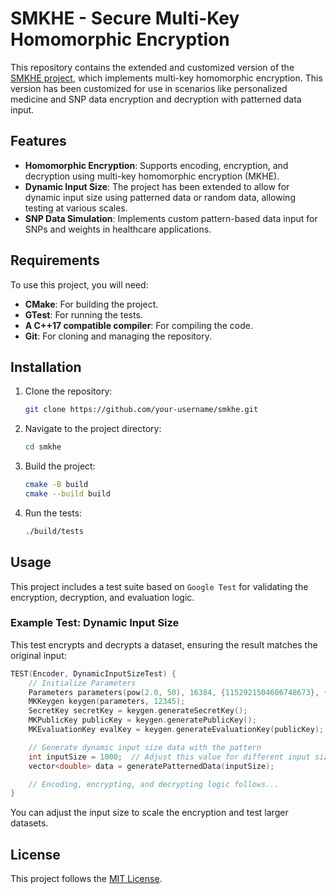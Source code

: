 
# SMKHE - Secure Multi-Key Homomorphic Encryption

This repository contains the extended and customized version of the [SMKHE project](https://github.com/andru47/smkhe), which implements multi-key homomorphic encryption. This version has been customized for use in scenarios like personalized medicine and SNP data encryption and decryption with patterned data input.

## Features

- **Homomorphic Encryption**: Supports encoding, encryption, and decryption using multi-key homomorphic encryption (MKHE).
- **Dynamic Input Size**: The project has been extended to allow for dynamic input size using patterned data or random data, allowing testing at various scales.
- **SNP Data Simulation**: Implements custom pattern-based data input for SNPs and weights in healthcare applications.

## Requirements

To use this project, you will need:

- **CMake**: For building the project.
- **GTest**: For running the tests.
- **A C++17 compatible compiler**: For compiling the code.
- **Git**: For cloning and managing the repository.

## Installation

1. Clone the repository:

   ```bash
   git clone https://github.com/your-username/smkhe.git
   ```

2. Navigate to the project directory:

   ```bash
   cd smkhe
   ```

3. Build the project:

   ```bash
   cmake -B build
   cmake --build build
   ```

4. Run the tests:

   ```bash
   ./build/tests
   ```

## Usage

This project includes a test suite based on `Google Test` for validating the encryption, decryption, and evaluation logic.

### Example Test: Dynamic Input Size

This test encrypts and decrypts a dataset, ensuring the result matches the original input:

```cpp
TEST(Encoder, DynamicInputSizeTest) {
    // Initialize Parameters
    Parameters parameters(pow(2.0, 50), 16384, {1152921504606748673}, {1152921504606748673});
    MKKeygen keygen(parameters, 12345);
    SecretKey secretKey = keygen.generateSecretKey();
    MKPublicKey publicKey = keygen.generatePublicKey();
    MKEvaluationKey evalKey = keygen.generateEvaluationKey(publicKey);

    // Generate dynamic input size data with the pattern
    int inputSize = 1000;  // Adjust this value for different input sizes
    vector<double> data = generatePatternedData(inputSize);

    // Encoding, encrypting, and decrypting logic follows...
}
```

You can adjust the input size to scale the encryption and test larger datasets.

## License

This project follows the [MIT License](LICENSE).

